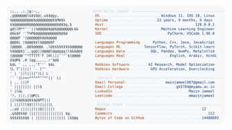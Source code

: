 <picture>
  <source srcset="https://raw.githubusercontent.com/mmazinjameel/mmazinjameel/main/dark_mode.svg?v=1754900242" media="(prefers-color-scheme: dark)">
  <img src="https://raw.githubusercontent.com/mmazinjameel/mmazinjameel/main/light_mode.svg?v=1754900242">
</picture>
